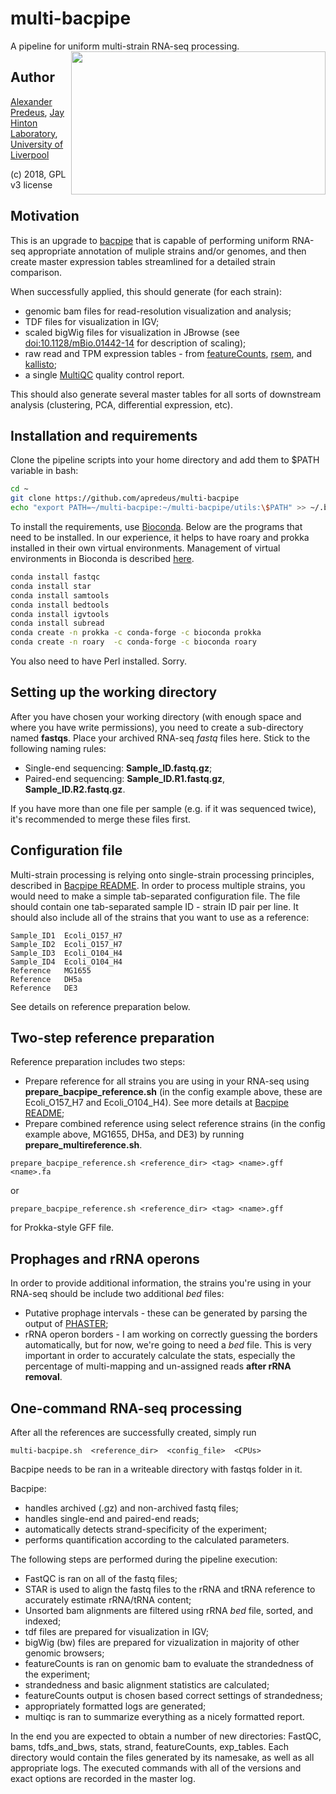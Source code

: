 # multi-bacpipe
A pipeline for uniform multi-strain RNA-seq processing.
<img align="right" width="407" height="229" src="http://static.bnr.bg/sites/en/music/publishingimages/630/12-06-21-81065_2.jpg">

## Author
[Alexander Predeus](https://www.researchgate.net/profile/Alexander_Predeus), [Jay Hinton Laboratory](http://www.hintonlab.com/), [University of Liverpool](https://www.liverpool.ac.uk/)

(c) 2018, GPL v3 license

## Motivation
This is an upgrade to [bacpipe](https://github.com/apredeus/bacpipe) that is capable of performing uniform RNA-seq appropriate annotation of muliple strains and/or genomes, and then create master expression tables streamlined for a detailed strain comparison. 

When successfully applied, this should generate (for each strain):
* genomic bam files for read-resolution visualization and analysis;
* TDF files for visualization in IGV;
* scaled bigWig files for visualization in JBrowse (see [doi:10.1128/mBio.01442-14](http://mbio.asm.org/content/5/4/e01442-14.full) for description of scaling); 
* raw read and TPM expression tables - from [featureCounts](http://subread.sourceforge.net/), [rsem](https://deweylab.github.io/RSEM/), and [kallisto](https://pachterlab.github.io/kallisto/); 
* a single [MultiQC](http://multiqc.info/) quality control report.

This should also generate several master tables for all sorts of downstream analysis (clustering, PCA, differential expression, etc).

## Installation and requirements 
Clone the pipeline scripts into your home directory and add them to $PATH variable in bash: 

```bash
cd ~
git clone https://github.com/apredeus/multi-bacpipe
echo "export PATH=~/multi-bacpipe:~/multi-bacpipe/utils:\$PATH" >> ~/.bashrc
```

To install the requirements, use [Bioconda](https://bioconda.github.io/). Below are the programs that need to be installed. In our experience, it helps to have roary and prokka installed in their own virtual environments. Management of virtual environments in Bioconda is described [here](https://conda.io/docs/user-guide/tasks/manage-environments.html).

```bash 
conda install fastqc
conda install star
conda install samtools
conda install bedtools
conda install igvtools
conda install subread
conda create -n prokka -c conda-forge -c bioconda prokka
conda create -n roary  -c conda-forge -c bioconda roary
```
You also need to have Perl installed. Sorry. 

## Setting up the working directory
After you have chosen your working directory (with enough space and where you have write permissions), you need to create a sub-directory named **fastqs**. 
Place your archived RNA-seq *fastq* files here. Stick to the following naming rules: 

* Single-end sequencing: **Sample_ID.fastq.gz**; 
* Paired-end sequencing: **Sample_ID.R1.fastq.gz**, **Sample_ID.R2.fastq.gz**. 

If you have more than one file per sample (e.g. if it was sequenced twice), it's recommended to merge these files first.

## Configuration file
Multi-strain processing is relying onto single-strain processing principles, described in [Bacpipe README](https://github.com/apredeus/bacpipe). In order to process multiple strains, you would need to make a simple tab-separated configuration file. The file should contain one tab-separated sample ID - strain ID pair per line. It should also include all of the strains that you want to use as a reference: 

```
Sample_ID1	Ecoli_O157_H7
Sample_ID2	Ecoli_O157_H7
Sample_ID3	Ecoli_O104_H4
Sample_ID4	Ecoli_O104_H4
Reference	MG1655
Reference	DH5a
Reference	DE3
```

See details on reference preparation below. 

## Two-step reference preparation
Reference preparation includes two steps: 
* Prepare reference for all strains you are using in your RNA-seq using **prepare_bacpipe_reference.sh** (in the config example above, these are Ecoli_O157_H7 and Ecoli_O104_H4). See more details at [Bacpipe README](https://github.com/apredeus/bacpipe); 
* Prepare combined reference using select reference strains (in the config example above, MG1655, DH5a, and DE3) by running **prepare_multireference.sh**. 

`prepare_bacpipe_reference.sh <reference_dir> <tag> <name>.gff <name>.fa`

or 

`prepare_bacpipe_reference.sh <reference_dir> <tag> <name>.gff` 

for Prokka-style GFF file.

## Prophages and rRNA operons
In order to provide additional information, the strains you're using in your RNA-seq should be include two additional *bed* files:
* Putative prophage intervals - these can be generated by parsing the output of [PHASTER](http://phaster.ca/); 
* rRNA operon borders - I am working on correctly guessing the borders automatically, but for now, we're going to need a *bed* file. This is very important in order to accurately calculate the stats, especially the percentage of multi-mapping and un-assigned reads **after rRNA removal**.

## One-command RNA-seq processing
After all the references are successfully created, simply run 

`multi-bacpipe.sh  <reference_dir>  <config_file>  <CPUs>`

Bacpipe needs to be ran in a writeable directory with fastqs folder in it. 

Bacpipe:
* handles archived (.gz) and non-archived fastq files; 
* handles single-end and paired-end reads; 
* automatically detects strand-specificity of the experiment; 
* performs quantification according to the calculated parameters. 

The following steps are performed during the pipeline execution: 
* FastQC is ran on all of the fastq files; 
* STAR is used to align the fastq files to the rRNA and tRNA reference to accurately estimate rRNA/tRNA content; 
* Unsorted bam alignments are filtered using rRNA *bed* file, sorted, and indexed; 
* tdf files are prepared for visualization in IGV; 
* bigWig (bw) files are prepared for vizualization in majority of other genomic browsers; 
* featureCounts is ran on genomic bam to evaluate the strandedness of the experiment; 
* strandedness and basic alignment statistics are calculated; 
* featureCounts output is chosen based correct settings of strandedness; 
* appropriately formatted logs are generated; 
* multiqc is ran to summarize everything as a nicely formatted report. 
    
In the end you are expected to obtain a number of new directories: FastQC, bams, tdfs_and_bws, stats, strand, featureCounts, exp_tables. Each directory would contain the files generated by its namesake, as well as all appropriate logs. The executed commands with all of the versions and exact options are recorded in the master log. 
    
    
